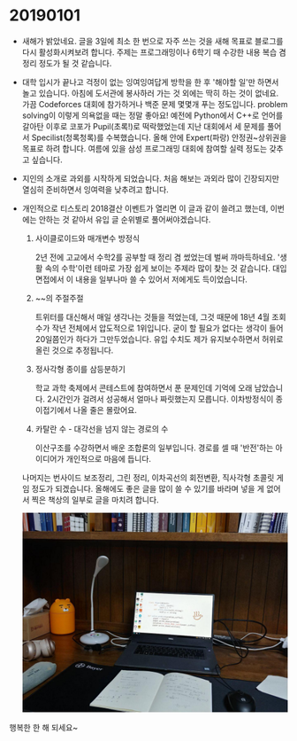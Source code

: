 # 20190101

* 새해가 밝았네요. 글을 3일에 최소 한 번으로 자주 쓰는 것을 새해 목표로 블로그를 다시 활성화시켜보려 합니다. 주제는 프로그래밍이나 6학기 때 수강한 내용 복습 겸 정리 정도가 될 것 같습니다.

* 대학 입시가 끝나고 걱정이 없는 잉여잉여답게 방학을 한 후 '해야할 일'만 하면서 놀고 있습니다. 아침에 도서관에 봉사하러 가는 것 외에는 딱히 하는 것이 없네요. 가끔 Codeforces 대회에 참가하거나 백준 문제 몇몇개 푸는 정도입니다. problem solving이 이렇게 의욕없을 때는 정말 좋아요! 예전에 Python에서 C++로 언어를 갈아탄 이후로 코포가 Pupil(초록!)로 떡락했었는데 지난 대회에서 세 문제를 풀어서 Specilist(청록청록)를 수복했습니다. 올해 안에 Expert(파랑) 안정권~상위권을 목표로 하려 합니다. 여름에 있을 삼성 프로그래밍 대회에 참여할 실력 정도는 갖추고 싶습니다.

* 지인의 소개로 과외를 시작하게 되었습니다. 처음 해보는 과외라 많이 긴장되지만 열심히 준비하면서 잉여력을 낮추려고 합니다.

* 개인적으로 티스토리 2018결산 이벤트가 열리면 이 글과 같이 쓸려고 했는데, 이번에는 안하는 것 같아서 유입 글 순위별로 풀어써야겠습니다.

  1. 사이클로이드와 매개변수 방정식

     2년 전에 고교에서 수학2를 공부할 때 정리 겸 썼었는데 벌써 까마득하네요. '생활 속의 수학'이런 테마로 가장 쉽게 보이는 주제라 많이 찾는 것 같습니다. 대입 면접에서 이 내용을 일부나마 쓸 수 있어서 저에게도 득이었습니다.

  2. ~~의 주절주절

     트위터를 대신해서 매일 생각나는 것들을 적었는데, 그것 때문에 18년 4월 조회수가 작년 전체에서 압도적으로 1위입니다. 굳이 할 필요가 없다는 생각이 들어 20일쯤인가 하다가 그만두었습니다. 유입 수치도 제가 유지보수하면서 허위로 올린 것으로 추정됩니다.

  3. 정사각형 종이를 삼등분하기

     학교 과학 축제에서 콘테스트에 참여하면서 푼 문제인데 기억에 오래 남았습니다. 2시간인가 걸려서 성공해서 얼마나 짜릿했는지 모릅니다. 이차방정식이 종이접기에서 나올 줄은 몰랐어요.

  4. 카탈란 수 - 대각선을 넘지 않는 경로의 수

     이산구조를 수강하면서 배운 조합론의 일부입니다. 경로를 셀 때 '반전'하는 아이디어가 개인적으로 마음에 듭니다.

  나머지는 번사이드 보조정리, 그린 정리, 이차곡선의 회전변환, 직사각형 초콜릿 게임 정도가 되겠습니다. 올해에도 좋은 글을 많이 쓸 수 있기를 바라며 넣을 게 없어서 찍은 책상의 일부로 글을 마치려 합니다.

  ![책상](https://github.com/3-24/uncertainly.mirror/blob/master/article/image/desk01.jpg?raw=true)

행복한 한 해 되세요~